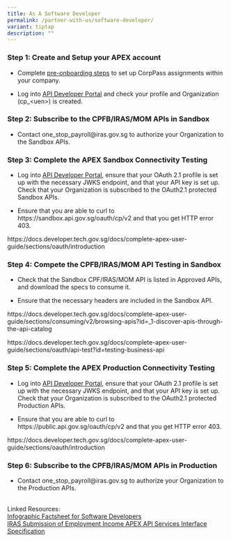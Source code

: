 ```yaml
---
title: As A Software Developer
permalink: /partner-with-us/software-developer/
variant: tiptap
description: ""
---
```

<h3>Step 1: Create and Setup your APEX account</h3>
<ul data-tight="true" class="tight">
<li>
<p>Complete <a href="https://docs.developer.tech.gov.sg/docs/complete-apex-user-guide/sections/onboarding/introduction?id=corppass-for-non-government-users" rel="noopener noreferrer nofollow" target="_blank">pre-onboarding steps</a> to
set up CorpPass assignments within your company.</p>
</li>
<li>
<p>Log into <a href="https://services.api.developer.tech.gov.sg/" rel="noopener noreferrer nofollow" target="_blank">API Developer Portal</a> and
check your profile and Organization (cp_&lt;uen&gt;) is created.</p>
</li>
</ul>
<h3>Step 2: Subscribe to the CPFB/IRAS/MOM APIs in Sandbox</h3>
<ul data-tight="true" class="tight">
<li>
<p>Contact <a rel="noopener noreferrer nofollow" target="_blank">one_stop_payroll@iras.gov.sg</a> to
authorize your Organization to the Sandbox APIs.</p>
</li>
</ul>
<h3>Step 3: Complete the APEX Sandbox Connectivity Testing</h3>
<ul data-tight="true" class="tight">
<li>
<p>Log into <a href="https://services.api.developer.tech.gov.sg/" rel="noopener noreferrer nofollow" target="_blank">API Developer Portal</a>,
ensure that your OAuth 2.1 profile is set up with the necessary JWKS endpoint,
and that your API key is set up. Check that your Organization is subscribed
to the OAuth2.1 protected Sandbox APIs.</p>
</li>
<li>
<p>Ensure that you are able to curl to <a rel="noopener noreferrer nofollow" target="_blank">https://sandbox.api.gov.sg/oauth/cp/v2</a>&nbsp;and
that you get HTTP error 403.</p>
</li>
</ul>
<p><a rel="noopener noreferrer nofollow" target="_blank">https://docs.developer.tech.gov.sg/docs/complete-apex-user-guide/sections/oauth/introduction</a>
</p>
<h3>Step 4: Compete the CPFB/IRAS/MOM API Testing in Sandbox</h3>
<ul data-tight="true" class="tight">
<li>
<p>Check that the Sandbox CPF/IRAS/MOM API is listed in Approved APIs, and
download the specs to consume it.</p>
</li>
<li>
<p>Ensure that the necessary headers are included in the Sandbox API.</p>
</li>
</ul>
<p><a rel="noopener noreferrer nofollow" target="_blank">https://docs.developer.tech.gov.sg/docs/complete-apex-user-guide/sections/consuming/v2/browsing-apis?id=_1-discover-apis-through-the-api-catalog</a>
</p>
<p><a rel="noopener noreferrer nofollow" target="_blank">https://docs.developer.tech.gov.sg/docs/complete-apex-user-guide/sections/oauth/api-test?id=testing-business-api</a>
</p>
<h3>Step 5: Complete the APEX Production Connectivity Testing</h3>
<ul data-tight="true" class="tight">
<li>
<p>Log into <a href="https://services.api.developer.tech.gov.sg/" rel="noopener noreferrer nofollow" target="_blank">API Developer Portal</a>,
ensure that your OAuth 2.1 profile is set up with the necessary JWKS endpoint,
and that your API key is set up. Check that your Organization is subscribed
to the OAuth2.1 protected Production APIs.</p>
</li>
<li>
<p>Ensure that you are able to curl to <a rel="noopener noreferrer nofollow" target="_blank">https://public.api.gov.sg/oauth/cp/v2</a>&nbsp;and
that you get HTTP error 403.</p>
</li>
</ul>
<p><a rel="noopener noreferrer nofollow" target="_blank">https://docs.developer.tech.gov.sg/docs/complete-apex-user-guide/sections/oauth/introduction</a>
</p>
<h3>Step 6: Subscribe to the CPFB/IRAS/MOM APIs in Production</h3>
<ul data-tight="true" class="tight">
<li>
<p>Contact <a rel="noopener noreferrer nofollow" target="_blank">one_stop_payroll@iras.gov.sg</a> to
authorize your Organization to the Production APIs.</p>
</li>
</ul>
<p>
<br>Linked Resources:
<br><a href="/files/Infographic_Factsheet_For_SWDs_draft.pdf" rel="noopener noreferrer nofollow" target="_blank">Infographic Factsheet for Software Developers</a> 
<br><a href="/files/IRAS_Submission_of_Employment_Income__APEX__API_Services_Interface_Specification_V1.pdf" rel="noopener noreferrer nofollow" target="_blank">IRAS Submission of Employment Income APEX API Services Interface Specification</a>
</p>